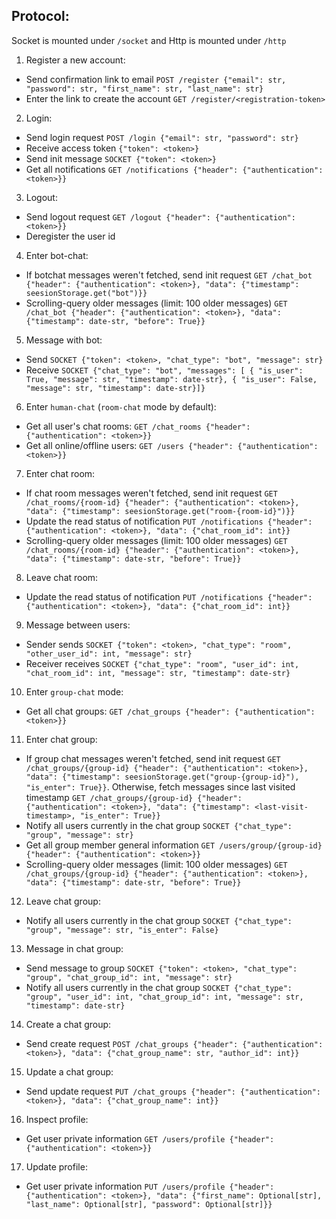 ## Protocol:

Socket is mounted under `/socket` and Http is mounted under `/http`

1. Register a new account:

- Send confirmation link to email `POST /register {"email": str, "password": str, "first_name": str, "last_name": str}`
- Enter the link to create the account `GET /register/<registration-token>`

2. Login:

- Send login request `POST /login {"email": str, "password": str}`
- Receive access token `{"token": <token>}`
- Send init message `SOCKET {"token": <token>}`
- Get all notifications `GET /notifications {"header": {"authentication": <token>}}`

3. Logout:

- Send logout request `GET /logout {"header": {"authentication": <token>}}`
- Deregister the user id

4. Enter bot-chat:

- If botchat messages weren't fetched, send init request `GET /chat_bot {"header": {"authentication": <token>}, "data": {"timestamp": seesionStorage.get("bot")}}`
- Scrolling-query older messages (limit: 100 older messages) `GET /chat_bot {"header": {"authentication": <token>}, "data": {"timestamp": date-str, "before": True}}`

5. Message with bot:

- Send `SOCKET {"token": <token>, "chat_type": "bot", "message": str}`
- Receive `SOCKET {"chat_type": "bot", "messages": [ { "is_user": True, "message": str, "timestamp": date-str}, { "is_user": False, "message": str, "timestamp": date-str}]}`

6. Enter `human-chat` (`room-chat` mode by default):

- Get all user's chat rooms: `GET /chat_rooms {"header": {"authentication": <token>}}`
- Get all online/offline users: `GET /users {"header": {"authentication": <token>}}`

7. Enter chat room:

- If chat room messages weren't fetched, send init request `GET /chat_rooms/{room-id} {"header": {"authentication": <token>}, "data": {"timestamp": seesionStorage.get("room-{room-id}")}}`
- Update the read status of notification `PUT /notifications {"header": {"authentication": <token>}, "data": {"chat_room_id": int}}`
- Scrolling-query older messages (limit: 100 older messages) `GET /chat_rooms/{room-id} {"header": {"authentication": <token>}, "data": {"timestamp": date-str, "before": True}}`

8. Leave chat room:

- Update the read status of notification `PUT /notifications {"header": {"authentication": <token>}, "data": {"chat_room_id": int}}`

9. Message between users:

- Sender sends `SOCKET {"token": <token>, "chat_type": "room", "other_user_id": int, "message": str}`
- Receiver receives `SOCKET {"chat_type": "room", "user_id": int, "chat_room_id": int, "message": str, "timestamp": date-str}`

10. Enter `group-chat` mode:

- Get all chat groups: `GET /chat_groups {"header": {"authentication": <token>}}`

11. Enter chat group:

- If group chat messages weren't fetched, send init request `GET /chat_groups/{group-id} {"header": {"authentication": <token>}, "data": {"timestamp": seesionStorage.get("group-{group-id}"), "is_enter": True}}`. Otherwise, fetch messages since last visited timestamp `GET /chat_groups/{group-id} {"header": {"authentication": <token>}, "data": {"timestamp": <last-visit-timestamp>, "is_enter": True}}`
- Notify all users currently in the chat group `SOCKET {"chat_type": "group", "message": str}`
- Get all group member general information `GET /users/group/{group-id} {"header": {"authentication": <token>}}`
- Scrolling-query older messages (limit: 100 older messages) `GET /chat_groups/{group-id} {"header": {"authentication": <token>}, "data": {"timestamp": date-str, "before": True}}`

12. Leave chat group:

- Notify all users currently in the chat group `SOCKET {"chat_type": "group", "message": str, "is_enter": False}`

13. Message in chat group:

- Send message to group `SOCKET {"token": <token>, "chat_type": "group", "chat_group_id": int, "message": str}`
- Notify all users currently in the chat group `SOCKET {"chat_type": "group", "user_id": int, "chat_group_id": int, "message": str, "timestamp": date-str}`

14. Create a chat group:

- Send create request `POST /chat_groups {"header": {"authentication": <token>}, "data": {"chat_group_name": str, "author_id": int}}`

15. Update a chat group:

- Send update request `PUT /chat_groups {"header": {"authentication": <token>}, "data": {"chat_group_name": int}}`

16. Inspect profile:

- Get user private information `GET /users/profile {"header": {"authentication": <token>}}`

17. Update profile:

- Get user private information `PUT /users/profile {"header": {"authentication": <token>}, "data": {"first_name": Optional[str], "last_name": Optional[str], "password": Optional[str]}}`
